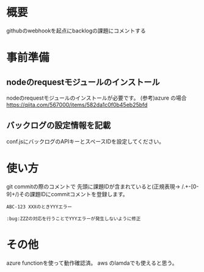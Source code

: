 # 概要
githubのwebhookを起点にbacklogの課題にコメントする

# 事前準備
## nodeのrequestモジュールのインストール
nodeのrequestモジュールのインストールが必要です。
(参考)azure の場合
https://qiita.com/567000/items/582da1c0f0b45eb25bfd

## バックログの設定情報を記載
conf.jsにバックログのAPIキーとスペースIDを設定してください。

# 使い方
git commitの際のコメントで
先頭に課題IDが含まれていると(正規表現-> /.+-[0-9]+/)その課題IDにcommitコメントを登録します。
```
ABC-123 XXXのときYYYエラー

:bug:ZZZの対応を行うことでYYYエラーが発生しないように修正
```

# その他
azure functionを使って動作確認済。
aws のlamdaでも使えると思う。
